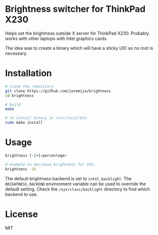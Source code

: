 # Brightness switcher for ThinkPad X230

Helps set the brightness outside X server for ThinkPad X230. Probably works
with other laptops with Intel graphics cards.

The idea was to create a binary which will have a sticky UID so no root is
necessary.

# Installation

```bash
# clone the repository
git clone https://github.com/jeremija/brightness
cd brightness

# build
make

# to install binary in /usr/local/bin
sudo make install
```

# Usage

```bash
brightness [-|+]<percentage>

# example to decrease brightness for 10%:
brightness -10
```

The default brightness backend is set to `intel_backlight`. The
`BRIGHTNESS_BACKEND` environment variable can be used to override the default
setting. Check the `/sys/class/backlight` directory to find which backend to
use.

# License

MIT
